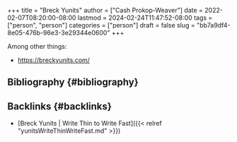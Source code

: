 +++
title = "Breck Yunits"
author = ["Cash Prokop-Weaver"]
date = 2022-02-07T08:20:00-08:00
lastmod = 2024-02-24T11:47:52-08:00
tags = ["person", "person"]
categories = ["person"]
draft = false
slug = "bb7a9df4-8e05-476b-96e3-3e29344e0600"
+++

Among other things:

-   <https://breckyunits.com/>


## Bibliography {#bibliography}

<style>.csl-entry{text-indent: -1.5em; margin-left: 1.5em;}</style><div class="csl-bib-body">
</div>


## Backlinks {#backlinks}

-   [Breck Yunits | Write Thin to Write Fast]({{< relref "yunitsWriteThinWriteFast.md" >}})
